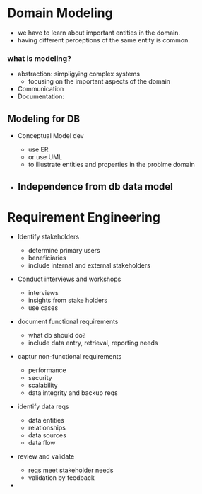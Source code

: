 # Domain Modeling

- we have to learn about important entities in the domain.
- having different perceptions of the same entity is common.


### what is modeling?
- abstraction: simpligying complex systems
    - focusing on the important aspects of the domain
- Communication
- Documentation: 

## Modeling for DB

- Conceptual Model dev
    - use ER
    - or use UML
    - to illustrate entities and properties in the problme domain

- Independence from db data model
    - 



# Requirement Engineering

- Identify stakeholders
    - determine primary users
    - beneficiaries
    - include internal and external stakeholders

- Conduct interviews and workshops
    - interviews
    - insights from stake holders
    - use cases

- document functional requirements
    - what db should do?
    - include data entry, retrieval, reporting needs

- captur non-functional requirements
    - performance
    - security
    - scalability
    - data integrity and backup reqs

- identify data reqs
    - data entities
    - relationships
    - data sources
    - data flow

- review and validate
    - reqs meet stakeholder needs
    - validation by feedback

- 